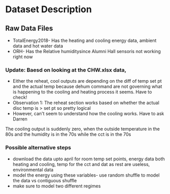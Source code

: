 # Dataset Description

## Raw Data Files

* TotalEnergy2018- Has the heating and cooling energy data, ambient data and hot water data
* ORH- Has the Relative humiditysince Alumni Hall sensoris not working right now

### Update: Baesd on looking at the CHW.xlsx data, 
* Either the reheat, cool outputs are depending on the diff of temp set pt and the actual temp because dehum command are
not governing what is happening to the cooling and heating process it seems. Have to check!
* Observation 1: The reheat section works based on whether the actual disc temp is > set pt so pretty logical
* However, can't seem to understand how the cooling works. Have to ask Darren

The cooling output is suddenly zero, when the outside temperature in the 80s and the humidity is in the 70s while the 
cct is in the 70s

### Possible alternative steps
* download the data upto april for room temp set points, energy data both heating and cooling, temp for the cct and dat as rest are useless, environmental data
* model the energy using these variables- use random shuffle to model the data vs contiguous shuffle
* make sure to model two different regimes